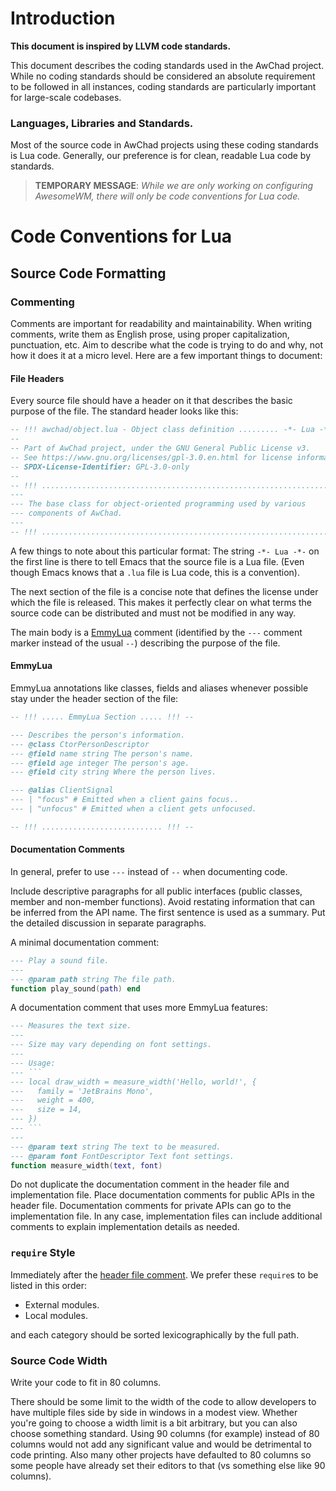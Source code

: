 # Introduction

**This document is inspired by LLVM code standards.**

This document describes the coding standards used in the AwChad project. While no coding standards should be considered an absolute requirement to be followed in all instances, coding standards are particularly important for large-scale codebases.

### Languages, Libraries and Standards.

Most of the source code in AwChad projects using these coding standards is Lua code. Generally, our preference is for clean, readable Lua code by standards.

> **TEMPORARY MESSAGE**: *While we are only working on configuring AwesomeWM, there will only be code conventions for Lua code.*

# Code Conventions for Lua

## Source Code Formatting

### Commenting

Comments are important for readability and maintainability. When writing comments, write them as English prose, using proper capitalization, punctuation, etc. Aim to describe what the code is trying to do and why, not how it does it at a micro level. Here are a few important things to document:

#### File Headers

Every source file should have a header on it that describes the basic purpose of the file. The standard header looks like this:

```lua
-- !!! awchad/object.lua - Object class definition ......... -*- Lua -*- !!!
--
-- Part of AwChad project, under the GNU General Public License v3.
-- See https://www.gnu.org/licenses/gpl-3.0.en.html for license information.
-- SPDX-License-Identifier: GPL-3.0-only
--
-- !!! ................................................................. !!!
---
--- The base class for object-oriented programming used by various
--- components of AwChad.
---
-- !!! ................................................................. !!!
```

A few things to note about this particular format: The string `-*- Lua -*-` on the first line is there to tell Emacs that the source file is a Lua file. (Even though Emacs knows that a `.lua` file is Lua code, this is a convention).

The next section of the file is a concise note that defines the license under which the file is released. This makes it perfectly clear on what terms the source code can be distributed and must not be modified in any way.

The main body is a [EmmyLua](https://emmylua.github.io/) comment (identified by the `---` comment marker instead of the usual `--`) describing the purpose of the file.

#### EmmyLua

EmmyLua annotations like classes, fields and aliases whenever possible stay under the header section of the file:

```lua
-- !!! ..... EmmyLua Section ..... !!! --

--- Describes the person's information.
--- @class CtorPersonDescriptor
--- @field name string The person's name.
--- @field age integer The person's age.
--- @field city string Where the person lives.

--- @alias ClientSignal
--- | "focus" # Emitted when a client gains focus..
--- | "unfocus" # Emitted when a client gets unfocused.

-- !!! ........................... !!! --
```

#### Documentation Comments

In general, prefer to use `---` instead of `--` when documenting code.

Include descriptive paragraphs for all public interfaces (public classes, member and non-member functions). Avoid restating information that can be inferred from the API name. The first sentence is used as a summary. Put the detailed discussion in separate paragraphs.

A minimal documentation comment:

```lua
--- Play a sound file.
---
--- @param path string The file path.
function play_sound(path) end
```

A documentation comment that uses more EmmyLua features:

```lua
--- Measures the text size.
---
--- Size may vary depending on font settings.
---
--- Usage:
--- ```
--- local draw_width = measure_width('Hello, world!', {
---   family = 'JetBrains Mono',
---   weight = 400,
---   size = 14,
--- })
--- ```
---
--- @param text string The text to be measured.
--- @param font FontDescriptor Text font settings.
function measure_width(text, font)
```

Do not duplicate the documentation comment in the header file and implementation file. Place documentation comments for public APIs in the header file. Documentation comments for private APIs can go to the implementation file. In any case, implementation files can include additional comments to explain implementation details as needed.

### `require` Style

Immediately after the [header file comment](#file-headers). We prefer these `require`s to be listed in this order:

- External modules.
- Local modules.

and each category should be sorted lexicographically by the full path.

### Source Code Width

Write your code to fit in 80 columns.

There should be some limit to the width of the code to allow developers to have multiple files side by side in windows in a modest view. Whether you're going to choose a width limit is a bit arbitrary, but you can also choose something standard. Using 90 columns (for example) instead of 80 columns would not add any significant value and would be detrimental to code printing. Also many other projects have defaulted to 80 columns so some people have already set their editors to that (vs something else like 90 columns).
